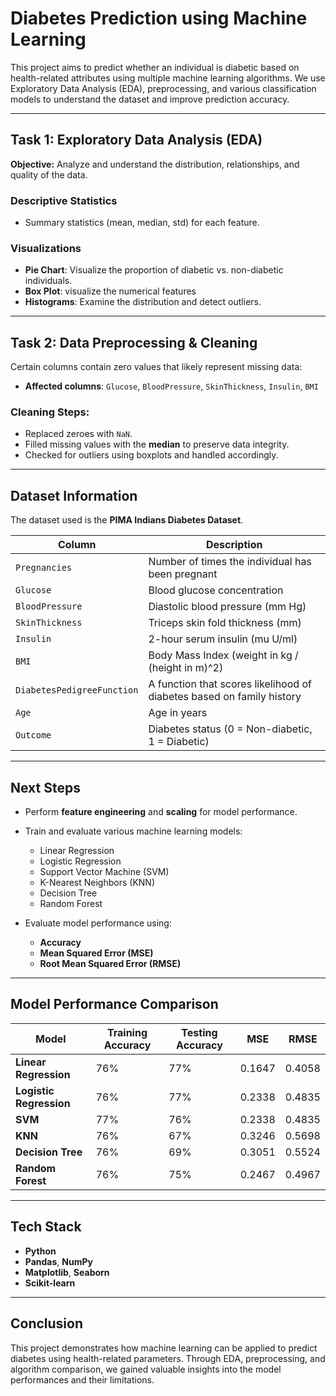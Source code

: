 #  Diabetes Prediction using Machine Learning

This project aims to predict whether an individual is diabetic based on health-related attributes using multiple machine learning algorithms. We use Exploratory Data Analysis (EDA), preprocessing, and various classification models to understand the dataset and improve prediction accuracy.

---

##  Task 1: Exploratory Data Analysis (EDA)

**Objective:** Analyze and understand the distribution, relationships, and quality of the data.

###  Descriptive Statistics
- Summary statistics (mean, median, std) for each feature.

###  Visualizations
- **Pie Chart**: Visualize the proportion of diabetic vs. non-diabetic individuals.
- **Box Plot**: visualize the numerical features
- **Histograms**: Examine the distribution and detect outliers.
---

##  Task 2: Data Preprocessing & Cleaning

Certain columns contain zero values that likely represent missing data:
- **Affected columns**: `Glucose`, `BloodPressure`, `SkinThickness`, `Insulin`, `BMI`

###  Cleaning Steps:
- Replaced zeroes with `NaN`.
- Filled missing values with the **median** to preserve data integrity.
- Checked for outliers using boxplots and handled accordingly.

---

##  Dataset Information

The dataset used is the **PIMA Indians Diabetes Dataset**.

| Column                     | Description                                                  |
|---------------------------|--------------------------------------------------------------|
| `Pregnancies`             | Number of times the individual has been pregnant             |
| `Glucose`                 | Blood glucose concentration                                  |
| `BloodPressure`           | Diastolic blood pressure (mm Hg)                             |
| `SkinThickness`           | Triceps skin fold thickness (mm)                             |
| `Insulin`                 | 2-hour serum insulin (mu U/ml)                               |
| `BMI`                     | Body Mass Index (weight in kg / (height in m)^2)             |
| `DiabetesPedigreeFunction`| A function that scores likelihood of diabetes based on family history |
| `Age`                     | Age in years                                                 |
| `Outcome`                 | Diabetes status (0 = Non-diabetic, 1 = Diabetic)             |

---

##  Next Steps

- Perform **feature engineering** and **scaling** for model performance.
- Train and evaluate various machine learning models:
  - Linear Regression
  - Logistic Regression
  - Support Vector Machine (SVM)
  - K-Nearest Neighbors (KNN)
  - Decision Tree
  - Random Forest

- Evaluate model performance using:
  - **Accuracy**
  - **Mean Squared Error (MSE)**
  - **Root Mean Squared Error (RMSE)**

---

##  Model Performance Comparison

| Model                  | Training Accuracy | Testing Accuracy | MSE       | RMSE     |
|------------------------|------------------|------------------|-----------|---------- |
| **Linear Regression**  | 76%              | 77%              | 0.1647    | 0.4058    |
| **Logistic Regression**| 76%              | 77%              | 0.2338    | 0.4835    | 
| **SVM**                | 77%              | 76%              | 0.2338    | 0.4835    |
| **KNN**                | 76%              | 67%              | 0.3246    | 0.5698    |
| **Decision Tree**      | 76%              | 69%              | 0.3051    | 0.5524    |
| **Random Forest**      | 76%              | 75%              | 0.2467    | 0.4967    |

---

##  Tech Stack

- **Python**
- **Pandas**, **NumPy**
- **Matplotlib**, **Seaborn**
- **Scikit-learn**

---

##  Conclusion

This project demonstrates how machine learning can be applied to predict diabetes using health-related parameters. Through EDA, preprocessing, and algorithm comparison, we gained valuable insights into the model performances and their limitations.



